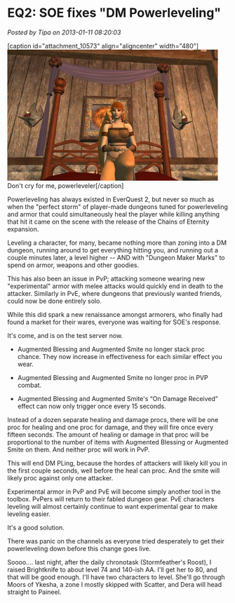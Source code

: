 # EQ2: SOE fixes "DM Powerleveling"

*Posted by Tipa on 2013-01-11 08:20:03*

[caption id="attachment\_10573" align="aligncenter" width="480"][![](../../../uploads/2013/01/EverQuest2-2013-01-10-00-33-32-23-480x299.jpg "Don't cry for me, powerleveler")](../../../uploads/2013/01/EverQuest2-2013-01-10-00-33-32-23.jpg) Don't cry for me, powerleveler[/caption]

Powerleveling has always existed in EverQuest 2, but never so much as when the "perfect storm" of player-made dungeons tuned for powerleveling and armor that could simultaneously heal the player while killing anything that hit it came on the scene with the release of the Chains of Eternity expansion.

Leveling a character, for many, became nothing more than zoning into a DM dungeon, running around to get everything hitting you, and running out a couple minutes later, a level higher -- AND with "Dungeon Maker Marks" to spend on armor, weapons and other goodies.

This has also been an issue in PvP; attacking someone wearing new "experimental" armor with melee attacks would quickly end in death to the attacker. Similarly in PvE, where dungeons that previously wanted friends, could now be done entirely solo.

While this did spark a new renaissance amongst armorers, who finally had found a market for their wares, everyone was waiting for SOE's response.

It's come, and is on the test server now.


 * Augmented Blessing and Augmented Smite no longer stack proc chance. They now increase in effectiveness for each similar effect you wear.

 * Augmented Blessing and Augmented Smite no longer proc in PVP combat.

 * Augmented Blessing and Augmented Smite's “On Damage Received” effect can now only trigger once every 15 seconds.




Instead of a dozen separate healing and damage procs, there will be one proc for healing and one proc for damage, and they will fire once every fifteen seconds. The amount of healing or damage in that proc will be proportional to the number of items with Augmented Blessing or Augmented Smite on them. And neither proc will work in PvP.

This will end DM PLing, because the hordes of attackers will likely kill you in the first couple seconds, well before the heal can proc. And the smite will likely proc against only one attacker.

Experimental armor in PvP and PvE will become simply another tool in the toolbox. PvPers will return to their fabled dungeon gear. PvE characters leveling will almost certainly continue to want experimental gear to make leveling easier.

It's a good solution.

There was panic on the channels as everyone tried desperately to get their powerleveling down before this change goes live.

Soooo.... last night, after the daily chronotask (Stormfeather's Roost), I raised Brightknife to about level 74 and 140-ish AA. I'll get her to 80, and that will be good enough. I'll have two characters to level. She'll go through Moors of Ykesha, a zone I mostly skipped with Scatter, and Dera will head straight to Paineel.

